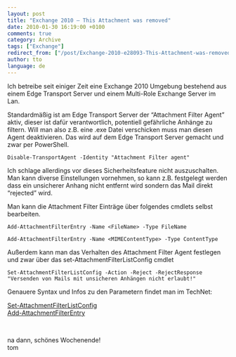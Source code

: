 ```yaml
---
layout: post
title: "Exchange 2010 – This Attachment was removed"
date: 2010-01-30 16:19:00 +0100
comments: true
category: Archive
tags: ["Exchange"]
redirect_from: ["/post/Exchange-2010-e28093-This-Attachment-was-removed", "/post/exchange-2010-e28093-this-attachment-was-removed"]
author: tto
language: de
---
```

<!-- more -->
<p>Ich betreibe seit einiger Zeit eine Exchange 2010 Umgebung bestehend aus einem Edge Transport Server und einem Multi-Role Exchange Server im Lan.</p>
<p>Standardm&auml;&szlig;ig ist am Edge Transport Server der &ldquo;Attachment Filter Agent&rdquo; aktiv, dieser ist daf&uuml;r verantwortlich, potentiell gef&auml;hrliche Anh&auml;nge zu filtern. Will man also z.B. eine .exe Datei verschicken muss man diesen Agent deaktivieren. Das wird auf dem Edge Transport Server gemacht und zwar per PowerShell.</p>
<p><code>Disable-TransportAgent -Identity "Attachment Filter agent"</code></p>
<p>Ich schlage allerdings vor dieses Sicherheitsfeature nicht auszuschalten. Man kann diverse Einstellungen vornehmen, so kann z.B. festgelegt werden dass ein unsicherer Anhang nicht entfernt wird sondern das Mail direkt &ldquo;rejected&rdquo; wird.</p>
<p>Man kann die Attachment Filter Eintr&auml;ge &uuml;ber folgendes cmdlets selbst bearbeiten.</p>
<p><code>Add-AttachmentFilterEntry -Name &lt;FileName&gt; -Type FileName</code></p>
<p><code>Add-AttachmentFilterEntry -Name &lt;MIMEContentType&gt; -Type ContentType</code></p>
<p>Au&szlig;erdem kann man das Verhalten des Attachment Filter Agent festlegen und zwar &uuml;ber das set-AttachmentFilterListConfig cmdlet</p>
<p><code>Set-AttachmentFilterListConfig -Action -Reject -RejectResponse "Versenden von Mails mit unsicheren Anh&auml;ngen nicht erlaubt!"</code></p>
<p>Genauere Syntax und Infos zu den Parametern findet man im TechNet:</p>
<p><a title="http://technet.microsoft.com/en-us/library/bb123483.aspx" href="http://technet.microsoft.com/en-us/library/bb123483.aspx">Set-AttachmentFilterListConfig</a> <br /><a href="http://technet.microsoft.com/en-us/library/bb123931.aspx">Add-AttachmentFilterEntry</a></p>
<p>&nbsp;</p>
<p>na dann, sch&ouml;nes Wochenende! <br />tom</p>

